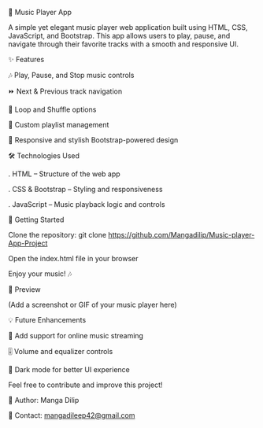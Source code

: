 🎵 Music Player App

A simple yet elegant music player web application built using HTML, CSS, JavaScript, and Bootstrap. This app allows users to play, pause, and navigate through their favorite tracks with a smooth and responsive UI.

✨ Features

   🎶 Play, Pause, and Stop music controls

   ⏩ Next & Previous track navigation

   🔄 Loop and Shuffle options

   📂 Custom playlist management

   🎨 Responsive and stylish Bootstrap-powered design

🛠️ Technologies Used

   . HTML – Structure of the web app

   . CSS & Bootstrap – Styling and responsiveness

   . JavaScript – Music playback logic and controls

🚀 Getting Started

   Clone the repository: git clone https://github.com/Mangadilip/Music-player-App-Project

   Open the index.html file in your browser

   Enjoy your music! 🎶

📸 Preview

  (Add a screenshot or GIF of your music player here)

  💡 Future Enhancements

  🎵 Add support for online music streaming

  🎚️ Volume and equalizer controls

  🌙 Dark mode for better UI experience

Feel free to contribute and improve this project!

📌 Author: Manga Dilip

📩 Contact: mangadileep42@gmail.com
